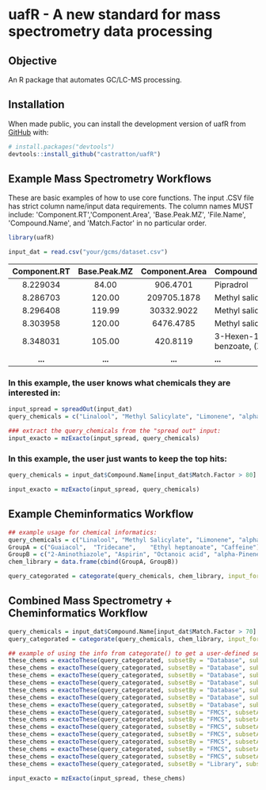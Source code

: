 
# uafR - A new standard for mass spectrometry data processing

<!-- badges: start -->
<!-- badges: end -->

## Objective

An R package that automates GC/LC-MS processing.

## Installation

When made public, you can install the development version of uafR from [GitHub](https://github.com/) with:

``` r
# install.packages("devtools")
devtools::install_github("castratton/uafR")
```

## Example Mass Spectrometry Workflows

These are basic examples of how to use core functions. The input .CSV file has strict column name/input data requirements. The column names MUST include: 'Component.RT','Component.Area', 'Base.Peak.MZ', 'File.Name', 'Compound.Name', and 'Match.Factor' in no particular order.

``` r
library(uafR)

input_dat = read.csv("your/gcms/dataset.csv")
```
 Component.RT  |  Base.Peak.MZ    |  Component.Area  |       Compound.Name        |  Match.Factor  |  Sample.Name  
:-------------:|:----------------:|:----------------:|:---------------------------|:--------------:|:------------:
8.229034       |84.00             |906.4701          |Pipradrol                   |62.62271        |Std_soln_07    
8.286703       |120.00            |209705.1878       |Methyl salicylate           |98.16152        |Std_soln_00a    
8.296408       |119.99            |30332.9022        |Methyl salicylate           |95.79911        |Std_soln_00    
8.303958       |120.00            |6476.4785         |Methyl salicylate           |86.29569        |Std_soln_07    
8.348031       |105.00            |420.8119          |3-Hexen-1-ol, benzoate, (Z)-|68.78156        |Std_soln_00    
**...**        |**...**           |**...**           |**...**                     |**...**         |**...**         

### In this example, the user knows what chemicals they are interested in:
``` r
input_spread = spreadOut(input_dat)
query_chemicals = c("Linalool", "Methyl Salicylate", "Limonene", "alpha-Thujene")

### extract the query_chemicals from the "spread out" input:
input_exacto = mzExacto(input_spread, query_chemicals)
```
### In this example, the user just wants to keep the top hits:
``` r
query_chemicals = input_dat$Compound.Name[input_dat$Match.Factor > 80]

input_exacto = mzExacto(input_spread, query_chemicals)
```

## Example Cheminformatics Workflow
``` r
## example usage for chemical informatics:
query_chemicals = c("Linalool", "Methyl Salicylate", "Limonene", "alpha-Thujene")
GroupA = c("Guaiacol",	"Tridecane",	"Ethyl heptanoate", "Caffeine")
GroupB = c("2-Aminothiazole", "Aspirin", "Octanoic acid", "alpha-Pinene", "Toluene")
chem_library = data.frame(cbind(GroupA, GroupB))

query_categorated = categorate(query_chemicals, chem_library, input_format = "wide")
```
## Combined Mass Spectrometry + Cheminformatics Workflow

``` r
query_chemicals = input_dat$Compound.Name[input_dat$Match.Factor > 70]
query_categorated = categorate(query_chemicals, chem_library, input_format = "wide")

## example of using the info from categorate() to get a user-defined set of chemicals with exactoThese():
these_chems = exactoThese(query_categorated, subsetBy = "Database", subsetArgs = "All")
these_chems = exactoThese(query_categorated, subsetBy = "Database", subsetArgs = "reactives")
these_chems = exactoThese(query_categorated, subsetBy = "Database", subsetArgs = "LOTUS")
these_chems = exactoThese(query_categorated, subsetBy = "Database", subsetArgs = "KEGG")
these_chems = exactoThese(query_categorated, subsetBy = "Database", subsetArgs = "FEMA")
these_chems = exactoThese(query_categorated, subsetBy = "Database", subsetArgs = "FDA_SPL")
these_chems = exactoThese(query_categorated, subsetBy = "Database", subsetArgs = c("reactives", "FEMA"))
these_chems = exactoThese(query_categorated, subsetBy = "FMCS", subsetArgs = "MW", subsetArgs2 = "Greater Than", subset_input = 125)
these_chems = exactoThese(query_categorated, subsetBy = "FMCS", subsetArgs = "MW", subsetArgs2 = "Less Than", subset_input = 205)
these_chems = exactoThese(query_categorated, subsetBy = "FMCS", subsetArgs = "MW", subsetArgs2 = "Between", subset_input = c(125, 200))
these_chems = exactoThese(query_categorated, subsetBy = "FMCS", subsetArgs = "Rings", subsetArgs2 = "Greater Than", subset_input = 1)
these_chems = exactoThese(query_categorated, subsetBy = "FMCS", subsetArgs = "Groups", subsetArgs2 = "Greater Than", subset_input = 2)
these_chems = exactoThese(query_categorated, subsetBy = "FMCS", subsetArgs = "Atoms", subsetArgs2 = "Greater Than", subset_input = 6)
these_chems = exactoThese(query_categorated, subsetBy = "FMCS", subsetArgs = "NCharges", subsetArgs2 = "Greater Than", subset_input = 2)
these_chems = exactoThese(query_categorated, subsetBy = "Library", subsetArgs = "GroupB")

input_exacto = mzExacto(input_spread, these_chems)
```
